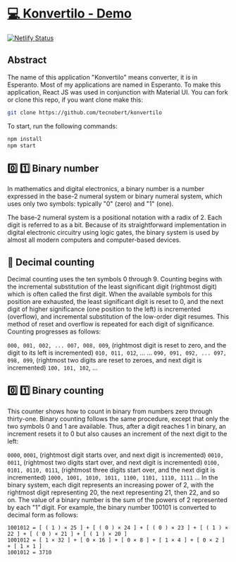 # [💻 Konvertilo - Demo](https://konvertilo.com/) 

[![Netlify Status](https://api.netlify.com/api/v1/badges/a2b06ae3-10d7-4ea9-8428-7a0bf6d3effc/deploy-status)](https://app.netlify.com/sites/konvertilo/deploys)

## Abstract
The name of this application "Konvertilo" means converter, it is in Esperanto. Most of my applications are named in Esperanto.
To make this application, React JS was used in conjunction with Material UI.
You can fork or clone this repo, if you want clone make this:

```sh
git clone https://github.com/tecnobert/konvertilo
```

To start, run the following commands:

```sh
npm install
npm start
```

## :zero: :one: Binary number
In mathematics and digital electronics, a binary number is a number expressed in the base-2 numeral system or binary numeral system, which uses only two symbols: typically "0" (zero) and "1" (one).

The base-2 numeral system is a positional notation with a radix of 2. Each digit is referred to as a bit. Because of its straightforward implementation in digital electronic circuitry using logic gates, the binary system is used by almost all modern computers and computer-based devices.

## :1234: Decimal counting
Decimal counting uses the ten symbols 0 through 9. Counting begins with the incremental substitution of the least significant digit (rightmost digit) which is often called the first digit. When the available symbols for this position are exhausted, the least significant digit is reset to 0, and the next digit of higher significance (one position to the left) is incremented (overflow), and incremental substitution of the low-order digit resumes. This method of reset and overflow is repeated for each digit of significance. Counting progresses as follows:

`000, 001, 002, ... 007, 008, 009`, (rightmost digit is reset to zero, and the digit to its left is incremented)
`010, 011, 012`, ...
   ...
`090, 091, 092, ... 097, 098, 099`, (rightmost two digits are reset to zeroes, and next digit is incremented)
`100, 101, 102`, ...

## :zero: :one: Binary counting

This counter shows how to count in binary from numbers zero through thirty-one.
Binary counting follows the same procedure, except that only the two symbols 0 and 1 are available. Thus, after a digit reaches 1 in binary, an increment resets it to 0 but also causes an increment of the next digit to the left:

`0000`,
`0001`, (rightmost digit starts over, and next digit is incremented)
`0010, 0011`, (rightmost two digits start over, and next digit is incremented)
`0100, 0101, 0110, 0111`, (rightmost three digits start over, and the next digit is incremented)
`1000, 1001, 1010, 1011, 1100, 1101, 1110, 1111` ...
In the binary system, each digit represents an increasing power of 2, with the rightmost digit representing 20, the next representing 21, then 22, and so on. The value of a binary number is the sum of the powers of 2 represented by each "1" digit. For example, the binary number 100101 is converted to decimal form as follows:

```
1001012 = [ ( 1 ) × 25 ] + [ ( 0 ) × 24 ] + [ ( 0 ) × 23 ] + [ ( 1 ) × 22 ] + [ ( 0 ) × 21 ] + [ ( 1 ) × 20 ]
1001012 = [ 1 × 32 ] + [ 0 × 16 ] + [ 0 × 8 ] + [ 1 × 4 ] + [ 0 × 2 ] + [ 1 × 1 ]
1001012 = 3710
```
